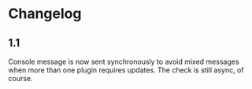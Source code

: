 # Changelog
## 1.1
Console message is now sent synchronously to avoid mixed messages when more than one plugin requires updates. The check is still async, of course. 